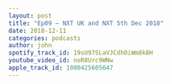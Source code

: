 ```yaml
---
layout: post
title: "Ep09 – NXT UK and NXT 5th Dec 2018"
date: 2018-12-11
categories: podcasts
author: john
spotify_track_id: 19sU97SLaVJCdh0iWm8k8H
youtube_video_id: noR8Urc9WNw
apple_track_id: 1000425605647
---
```

